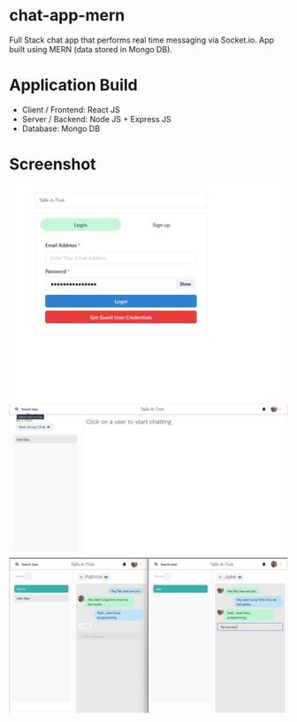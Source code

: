 # chat-app-mern
Full Stack chat app that performs real time messaging via Socket.io. App built using MERN (data stored in Mongo DB).

# Application Build
* Client / Frontend: React JS
* Server / Backend: Node JS + Express JS
* Database: Mongo DB

# Screenshot
<img src="loginpage.jpg" />
<img src="chatpage1.jpg" />
<img src="realtime.jpg" />
